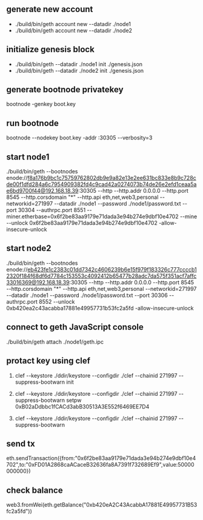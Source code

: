 ## generate new account
- ./build/bin/geth account new --datadir ./node1 
- ./build/bin/geth account new --datadir ./node2 
## initialize genesis block
- ./build/bin/geth --datadir ./node1 init ./genesis.json   
- ./build/bin/geth --datadir ./node2 init ./genesis.json   


## generate bootnode privatekey
bootnode -genkey boot.key

## run bootnode
bootnode --nodekey boot.key -addr :30305 --verbosity=3



## start node1
 ./build/bin/geth --bootnodes enode://f8a176b9bc1c75759762802db9e9a82e13e2ee631bc833e8b9c728cde00f1dfd284a6c7954909382fd4c9cad42a0274073b74de26e2efd1ceaa5ae6bd9700f44@192.168.18.39:30305 --http --http.addr 0.0.0.0 --http.port 8545 --http.corsdomain "*" --http.api eth,net,web3,personal --networkid=271997 --datadir ./node1 --password ./node1/password.txt --port 30304  --authrpc.port 8551 --miner.etherbase=0x6f2be83aa9179e71dada3e94b274e9dbf10e4702 --mine --unlock 0x6f2be83aa9179e71dada3e94b274e9dbf10e4702 -allow-insecure-unlock 



## start node2
 ./build/bin/geth --bootnodes enode://eb423fe1c2383c01dd7342c4606239b6e15f979f183326c777ccccb12320f184f68df6d7784c153553c4092412b65477b28adc7da575f351acf7affc33016369@192.168.18.39:30305 --http --http.addr 0.0.0.0 --http.port 8545 --http.corsdomain "*" --http.api eth,net,web3,personal --networkid=271997 --datadir ./node1 --password ./node1/password.txt --port 30306  --authrpc.port 8552 --unlock 0xb420ea2c43acabba17881e49957731b53fc2a5fd -allow-insecure-unlock

## connect to geth JavaScript console
./build/bin/geth attach ./node1/geth.ipc      




## protact key using clef
1. clef --keystore ./ddir/keystore --configdir ./clef --chainid 271997 --suppress-bootwarn init

2. clef --keystore ./ddir/keystore --configdir ./clef --chainid 271997 --suppress-bootwarn setpw 0xB02aDdbbc1fCACd3abB30513A3E552f6469EE7D4   

3. clef --keystore ./ddir/keystore --configdir ./clef --chainid 271997 --suppress-bootwarn



## send tx
eth.sendTransaction({from:"0x6f2be83aa9179e71dada3e94b274e9dbf10e4702",to:"0xFD01A2868caACaceB32636fa8A7391f732689Ef9",value:50000000000})
## check balance
web3.fromWei(eth.getBalance("0xb420eA2C43AcabbA17881E49957731B53fc2a5fd"))